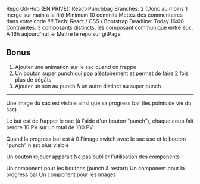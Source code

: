 Repo Git-Hub {EN PRIVE}: React-Punchbag
Branches: 2 (Donc au moins 1 merge sur main a la fin)
Minimum 10 commits
Mettez des commentaires dans votre code !!!!
Tech: React / CSS / Bootstrap
Deadline: Today 16:00
Contraintes: 3 composants distincts, les composant communique entre eux.
A 16h aujourd'hui -> Mettre le repo sur gitPage

## Bonus

1. Ajouter une animation sur le sac quand on frappe
2. Un bouton super punch qui pop aléatoirement et permet de faire 2 fois plus de dégâts
3. Ajouter un son au punch & un autre distinct au super punch

---

Une image du sac est visible ainsi que sa progress bar (les points de vie du sac)

Le but est de frapper le sac (à l'aide d'un bouton “punch”), chaque coup fait perdre 10 PV sur un total de 100 PV

Quand la progress bar est à 0 l'image switch avec le sac usé et le bouton "punch" n'est plus visible

Un bouton rejouer apparait Ne pas oublier l'utilisation des components :

Un component pour les boutons (punch & restart)
Un component pour la progress bar
Un component pour les images
